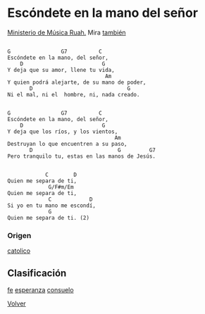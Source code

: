 
# Escóndete en la mano del señor
[Ministerio de Música Ruah.](https://acordes.lacuerda.net/musica_religiosa/escondete_en_la_mano_del_senior.shtml)
Mira [también](http://testicanzoni.mtv.it/testi-Isaias-Hernandez-Cruz-feat.-Ruajh_32197823/testo-Escondete-en-las-Manos-del-Se%C3%B1or-63823712)


```

G                G7          C
Escóndete en la mano, del señor,
    D                         G
Y deja que su amor, llene tu vida,
                               Am
Y quien podrá alejarte, de su mano de poder,
       D                              G
Ni el mal, ni el  hombre, ni, nada creado.


G                G7          C
Escóndete en la mano, del señor,
    D                         G
Y deja que los ríos, y los vientos,
                                  Am
Destruyan lo que encuentren a su paso,
       D                           G         G7
Pero tranquilo tu, estas en las manos de Jesús.


            C        D
Quien me separa de ti,
             G/F#m/Em
Quien me separa de ti,
             C            D
Si yo en tu mano me escondí,
             G
Quien me separa de ti. (2)

```

### Origen
[catolico](https://github.com/renovacion-sjb/musica/search?q=catolico&unscoped_q=catolico)

## Clasificación
[fe](https://github.com/renovacion-sjb/musica/search?q=fe&unscoped_q=fe)
[esperanza](https://github.com/renovacion-sjb/musica/search?q=esperanza&unscoped_q=esperanza)
[consuelo](https://github.com/renovacion-sjb/musica/search?q=consuelo&unscoped_q=consuelo)

[Volver](index.md)
